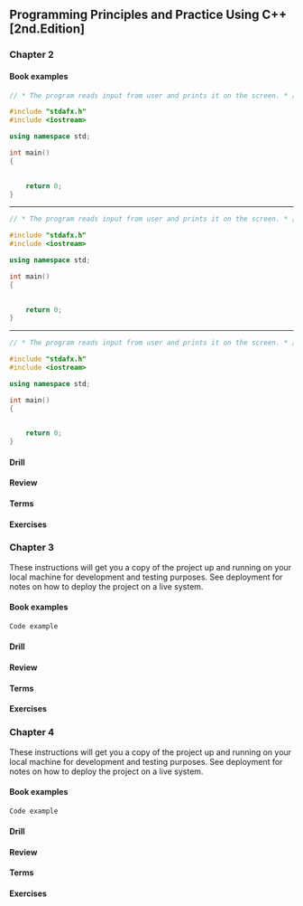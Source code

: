 ## Programming Principles and Practice Using C++ [2nd.Edition]

### Chapter 2

#### Book examples

``` cpp
// * The program reads input from user and prints it on the screen. * //

#include "stdafx.h"
#include <iostream>

using namespace std;

int main()
{
	

    return 0;
}
```
----------------------------------------------------------------------------------------------------------------------------------------
``` cpp
// * The program reads input from user and prints it on the screen. * //

#include "stdafx.h"
#include <iostream>

using namespace std;

int main()
{
	

    return 0;
}
```
----------------------------------------------------------------------------------------------------------------------------------------
``` cpp
// * The program reads input from user and prints it on the screen. * //

#include "stdafx.h"
#include <iostream>

using namespace std;

int main()
{
	

    return 0;
}
```

#### Drill

#### Review

#### Terms

#### Exercises



### Chapter 3

These instructions will get you a copy of the project up and running on your local machine for development and testing purposes. See deployment for notes on how to deploy the project on a live system.

#### Book examples

``` cpp
Code example
```

#### Drill

#### Review

#### Terms

#### Exercises



### Chapter 4

These instructions will get you a copy of the project up and running on your local machine for development and testing purposes. See deployment for notes on how to deploy the project on a live system.

#### Book examples

``` cpp
Code example
```

#### Drill

#### Review

#### Terms

#### Exercises


